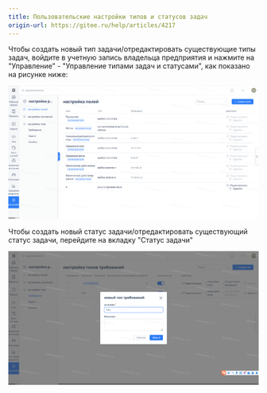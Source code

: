 ```yaml
---
title: Пользовательские настройки типов и статусов задач
origin-url: https://gitee.ru/help/articles/4217
---
```



Чтобы создать новый тип задачи/отредактировать существующие типы задач, войдите в учетную запись владельца предприятия и нажмите на "Управление" - "Управление типами задач и статусами", как показано на рисунке ниже:

![Описание изображения](assets/image293.png)

Чтобы создать новый статус задачи/отредактировать существующий статус задачи, перейдите на вкладку "Статус задачи"

![Описание изображения](assets/image294.png)